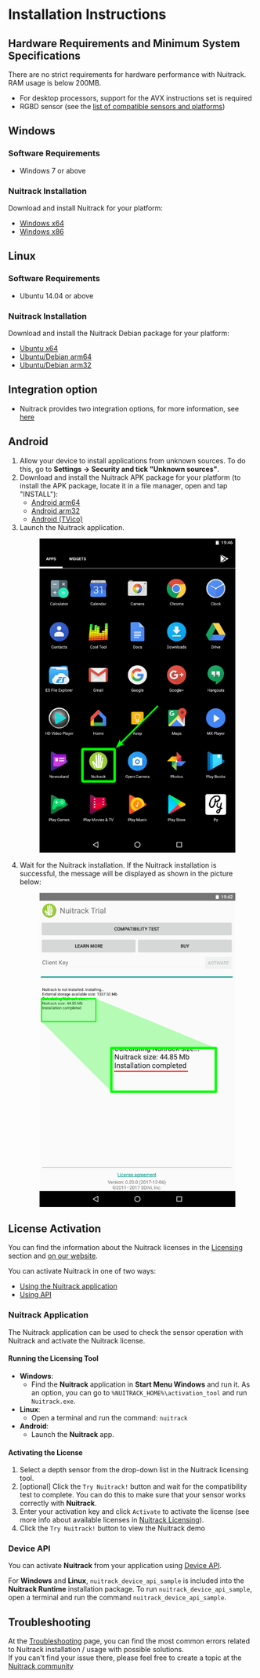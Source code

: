 # Installation Instructions

## Hardware Requirements and Minimum System Specifications 

There are no strict requirements for hardware performance with Nuitrack. RAM usage is below 200MB.

* For desktop processors, support for the AVX instructions set is required
* RGBD sensor (see the [list of compatible sensors and platforms](https://nuitrack.com/#sensors))

## Windows

### Software Requirements 

* Windows 7 or above

### Nuitrack Installation  

Download and install Nuitrack for your platform:
* [Windows x64](/Platforms/nuitrack-windows-x64.exe)
* [Windows x86](/Platforms/nuitrack-windows-x86.exe)

## Linux 

### Software Requirements 

* Ubuntu 14.04 or above

### Nuitrack Installation 

Download and install the Nuitrack Debian package for your platform:
* [Ubuntu x64](/Platforms/nuitrack-ubuntu-amd64.deb)
* [Ubuntu/Debian arm64](/Platforms/nuitrack-linux-arm64.deb)
* [Ubuntu/Debian arm32](/Platforms/nuitrack-linux-armhf.deb)

## Integration option

* Nuitrack provides two integration options, for more information, see [here](Nuitrack_Integration.md)

## Android

1. Allow your device to install applications from unknown sources. To do this, go to **Settings → Security and tick "Unknown sources"**.
2. Download and install the Nuitrack APK package for your platform (to install the APK package, locate it in a file manager, open and tap "INSTALL"):
   * [Android arm64](/Platforms/Nuitrack_arm64.apk)
   * [Android arm32](/Platforms/Nuitrack.apk)
   * [Android (TVico)](/Platforms/TVico.apk)
3. Launch the Nuitrack application. 
   <p align="center">
   <img width="400" src="img/install_1.png">
   </p> 
4. Wait for the Nuitrack installation. If the Nuitrack installation is successful, the message will be displayed as shown in the picture below:
   <p align="center">
   <img width="400" src="img/install_2.png">
   </p>

## License Activation

You can find the information about the Nuitrack licenses in the [Licensing](/doc/Licensing.md) section and [on our website](https://nuitrack.com/#pricing).

You can activate Nuitrack in one of two ways:
* [Using the Nuitrack application](#nuitrack-application)
* [Using API](#device-api)

### Nuitrack Application

The Nuitrack application can be used to check the sensor operation with Nuitrack and activate the Nuitrack license. 

#### Running the Licensing Tool 

* **Windows**:
  * Find the **Nuitrack** application in **Start Menu Windows** and run it. As an option, you can go to `%NUITRACK_HOME%\activation_tool` and run `Nuitrack.exe`.
* **Linux**:
  * Open a terminal and run the command: `nuitrack`
* **Android**:
  * Launch the **Nuitrack** app.

#### Activating the License 

1. Select a depth sensor from the drop-down list in the Nuitrack licensing tool.
2. \[optional\] Click the `Try Nuitrack!` button and wait for the compatibility test to complete. You can do this to make sure that your sensor works correctly with **Nuitrack**.
3. Enter your activation key and click `Activate` to activate the license (see more info about available licenses in [Nuitrack Licensing](/doc/Licensing.md)).
4. Click the `Try Nuitrack!` button to view the Nuitrack demo

### Device API

You can activate **Nuitrack** from your application using [Device API](/doc/Device_API.md).

For **Windows** and **Linux**, `nuitrack_device_api_sample` is included into the **Nuitrack Runtime** installation package. To run `nuitrack_device_api_sample`, open a terminal and run the command `nuitrack_device_api_sample`.

## Troubleshooting

At the [Troubleshooting](https://bit.ly/NuitrackTroubleshooting) page, you can find the most common errors related to Nuitrack installation / usage with possible solutions.  
If you can't find your issue there, please feel free to create a topic at the [Nuitrack community](https://community.nuitrack.com/)
